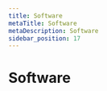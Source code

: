 ```yaml
---
title: Software
metaTitle: Software
metaDescription: Software
sidebar_position: 17
---
```


# Software
